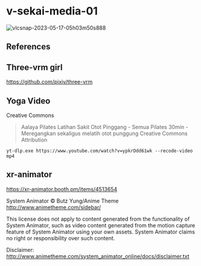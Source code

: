 # v-sekai-media-01

![vlcsnap-2023-05-17-05h03m50s888](https://github.com/V-Sekai/v-sekai-media-01/assets/32321/77aba63c-b4f8-437f-8adb-01bcc088ae81)

## References

## Three-vrm girl

https://github.com/pixiv/three-vrm

## Yoga Video

Creative Commons

> Aalaya Pilates Latihan Sakit Otot Pinggang - Semua Pilates 30min - Meregangkan sekaligus melatih otot punggung Creative Commons Attribution

`yt-dlp.exe https://www.youtube.com/watch?v=ypkrDdd61wk --recode-video mp4`

## xr-animator

https://xr-animator.booth.pm/items/4513654 

System Animator © Butz Yung/Anime Theme http://www.animetheme.com/sidebar/

This license does not apply to content generated from the functionality of System Animator, such as video content generated from the motion capture feature of System Animator using your own assets. System Animator claims no right or responsibility over such content.

Disclaimer: http://www.animetheme.com/system_animator_online/docs/disclaimer.txt


